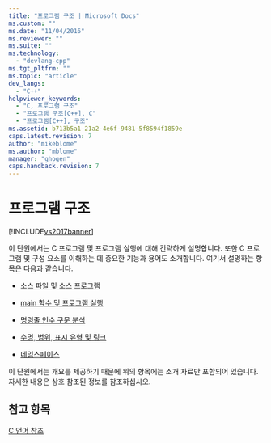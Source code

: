 ```yaml
---
title: "프로그램 구조 | Microsoft Docs"
ms.custom: ""
ms.date: "11/04/2016"
ms.reviewer: ""
ms.suite: ""
ms.technology: 
  - "devlang-cpp"
ms.tgt_pltfrm: ""
ms.topic: "article"
dev_langs: 
  - "C++"
helpviewer_keywords: 
  - "C, 프로그램 구조"
  - "프로그램 구조[C++], C"
  - "프로그램[C++], 구조"
ms.assetid: b713b5a1-21a2-4e6f-9481-5f8594f1859e
caps.latest.revision: 7
author: "mikeblome"
ms.author: "mblome"
manager: "ghogen"
caps.handback.revision: 7
---
```

# 프로그램 구조
[!INCLUDE[vs2017banner](../assembler/inline/includes/vs2017banner.md)]

이 단원에서는 C 프로그램 및 프로그램 실행에 대해 간략하게 설명합니다.  또한 C 프로그램 및 구성 요소를 이해하는 데 중요한 기능과 용어도 소개합니다.  여기서 설명하는 항목은 다음과 같습니다.  
  
-   [소스 파일 및 소스 프로그램](../c-language/source-files-and-source-programs.md)  
  
-   [main 함수 및 프로그램 실행](../c-language/main-function-and-program-execution.md)  
  
-   [명령줄 인수 구문 분석](../c-language/parsing-c-command-line-arguments.md)  
  
-   [수명, 범위, 표시 유형 및 링크](../c-language/lifetime-scope-visibility-and-linkage.md)  
  
-   [네임스페이스](../c-language/name-spaces.md)  
  
 이 단원에서는 개요를 제공하기 때문에 위의 항목에는 소개 자료만 포함되어 있습니다.  자세한 내용은 상호 참조된 정보를 참조하십시오.  
  
## 참고 항목  
 [C 언어 참조](../c-language/c-language-reference.md)